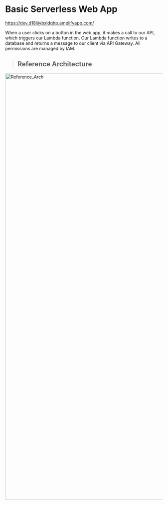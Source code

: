 # **Basic Serverless Web App** 

https://dev.d18ijiybxldqhp.amplifyapp.com/ 

When a user clicks on a button in the web app, it makes a call to our API, which triggers our Lambda function. Our Lambda function writes to a database and returns a message to our client via API Gateway. All permissions are managed by IAM.

> ## Reference Architecture 

<img width="1369" alt="Reference_Arch" src="https://user-images.githubusercontent.com/50748311/134272325-d9ce3144-b859-4c93-a82a-9fbea8614d96.png">
